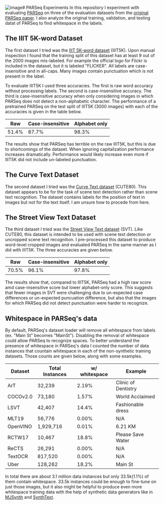 ![image](https://github.com/DavidK0/PARSeq-Experiments/assets/9288945/c7c00faa-89d0-4fe6-bb67-610587a4b6ff)# PARSeq Experiments
In this repository I experiment with evaluating [PARSeq](https://github.com/baudm/parseq) on three of the evaluation datasets from the [original PARSeq paper](https://link.springer.com/chapter/10.1007/978-3-031-19815-1_11). I also analyze the original training, validation, and testing datat of PARSeq to find whitespace in the labels. 

## The IIIT 5K-word Dataset
The first dataset I tried was the [IIIT 5K-word dataset](https://cvit.iiit.ac.in/research/projects/cvit-projects/the-iiit-5k-word-dataset) \(IIIT5K\). Upon manual inspection I found that the training split of this dataset has at least 9 out of the 2000 images mis-labeled. For example the official logo for Flickr is included in the dataset, but it is labeled "FLICKER". All labels are case-insensitive and in all-caps. Many images contain punctuation which is not present in the label.

To evaluate IIIT5K I used three accuracies. The first is raw word accuracy without processing labels. The second is case-insensitive accuracy. The third is case-insensitive accuracy when only considering images in which PARSeq does not detect a non-alphabetic character. The performance of a pretrained PARSeq on the test split of IIIT5K \(3000 images\) with each of the accuracies is given in the table below.

|Raw  |Case-insensitive|Alphabet only|
|-----|----------------|-------------|
|51.4%|87.7%           |98.3%        |

The results show that PARSeq has terrible on the raw IIIT5K, but this is due to shortcomings of the dataset. When ignoring capitalization performance increases dramatically. Performance would likely increase even more if IIIT5K did not include un-labeled punctuation.

## The Curve Text Dataset
The second dataset I tried was the [Curve Text dataset](http://cs-chan.com/downloads_cute80_dataset.html) \(CUTE80\). This dataset appears to be for the task of scene text detection rather than scene text recognition. The dataset contains labels for the position of text in images but not for the text itself. I am unsure how to procede from here.

## The Street View Text Dataset
The third dataset I tried was the [Street View Text dataset](http://www.iapr-tc11.org/mediawiki/index.php/The_Street_View_Text_Dataset) \(SVT\). Like CUTE80, this dataset is intended to be used with scene text detection or uncropped scene text recognition. I pre-processed this dataset to produce word-level cropped images and evaluated PARSeq in the same manner as I did with IIIT5K. The three accuracies are given below.

|Raw  |Case-insensitive|Alphabet only|
|-----|----------------|-------------|
|70.5%|96.1%           |97.8%        |

The results show that, compared to IIIT5K, PARSeq had a high raw score amd case-insensitive score but lower alphabet-only score. This suggests that fewer images in SVT were challenging due to un-expected case differences or un-expected puncuation difference, but also that the images for which PARSeq did not detect punctuation were harder to recognize.

## Whitespace in PARSeq's data
By default, PARSeq's dataset loader will remove all whitespace from labels (ex. "Main St" becomes "MainSt"). Disabling the removal of whitespace could allow PARSeq to recognize spaces. To better understand the presence of whitespace in PARSeq's data I counted the number of data instances that countain whitespace in each of the non-synthetic training datasets. Those counts are given below, along with some examples.

|Dataset |Total Instances|w/ whitespace|Example            |
|--------|---------------|-------------|-------------------|
|ArT     |32,239         |2.19%        |Clinic of Dentistry|
|COCOv2.0|73,180         |1.57%        |World Acclaimed    |
|LSVT    |42,407         |14.4%        |Fashionable dress  |
|MLT19   |56,776         |0.00%        |N/A                |
|OpenVINO|1,929,716      |0.01%        |6.21 KM            |
|RCTW17  |10,467         |18.8%        |Please Save Water  |
|ReCTS   |26,291         |0.00%        |N/A                |
|TextOCR |817,520        |0.00%        |N/A                |
|Uber    |128,262        |18.2%        |Main St            |

In total there are about 3.1 million data instances but only 33.5k\(1.1%\) of them contain whitespace. 33.5k instances could be enough to fine-tune on just those images, but it also might be helpful to produce even more whitespace training data with the help of synthetic data generators like in [MJSynth](https://arxiv.org/abs/1406.2227) and [SynthText](https://arxiv.org/abs/1604.06646).

